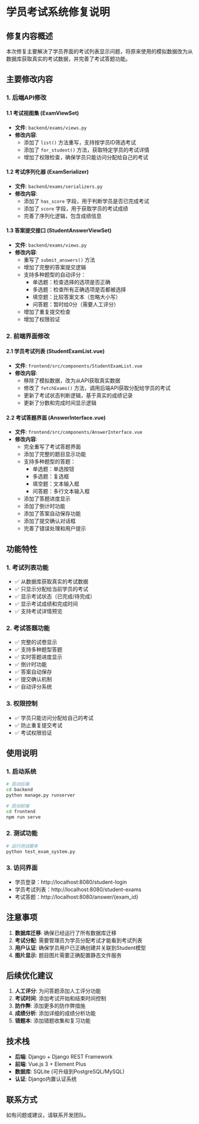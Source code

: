 # 学员考试系统修复说明

## 修复内容概述

本次修复主要解决了学员界面的考试列表显示问题，将原来使用的模拟数据改为从数据库获取真实的考试数据，并完善了考试答题功能。

## 主要修改内容

### 1. 后端API修改

#### 1.1 考试视图集 (ExamViewSet)
- **文件**: `backend/exams/views.py`
- **修改内容**:
  - 添加了 `list()` 方法重写，支持按学员ID筛选考试
  - 添加了 `for_student()` 方法，获取特定学员的考试详情
  - 增加了权限检查，确保学员只能访问分配给自己的考试

#### 1.2 考试序列化器 (ExamSerializer)
- **文件**: `backend/exams/serializers.py`
- **修改内容**:
  - 添加了 `has_score` 字段，用于判断学员是否已完成考试
  - 添加了 `score` 字段，用于获取学员的考试成绩
  - 完善了序列化逻辑，包含成绩信息

#### 1.3 答案提交接口 (StudentAnswerViewSet)
- **文件**: `backend/exams/views.py`
- **修改内容**:
  - 重写了 `submit_answers()` 方法
  - 增加了完整的答案提交逻辑
  - 支持多种题型的自动评分：
    - 单选题：检查选择的选项是否正确
    - 多选题：检查所有正确选项是否都被选择
    - 填空题：比较答案文本（忽略大小写）
    - 问答题：暂时给0分（需要人工评分）
  - 增加了重复提交检查
  - 增加了权限验证

### 2. 前端界面修改

#### 2.1 学员考试列表 (StudentExamList.vue)
- **文件**: `frontend/src/components/StudentExamList.vue`
- **修改内容**:
  - 移除了模拟数据，改为从API获取真实数据
  - 修改了 `fetchExams()` 方法，调用后端API获取分配给学员的考试
  - 更新了考试状态判断逻辑，基于真实的成绩记录
  - 更新了分数和完成时间显示逻辑

#### 2.2 考试答题界面 (AnswerInterface.vue)
- **文件**: `frontend/src/components/AnswerInterface.vue`
- **修改内容**:
  - 完全重写了考试答题界面
  - 添加了完整的题目显示功能
  - 支持多种题型的答题：
    - 单选题：单选按钮
    - 多选题：复选框
    - 填空题：文本输入框
    - 问答题：多行文本输入框
  - 添加了答题进度显示
  - 添加了倒计时功能
  - 添加了答案自动保存功能
  - 添加了提交确认对话框
  - 完善了错误处理和用户提示

## 功能特性

### 1. 考试列表功能
- ✅ 从数据库获取真实的考试数据
- ✅ 只显示分配给当前学员的考试
- ✅ 显示考试状态（已完成/待完成）
- ✅ 显示考试成绩和完成时间
- ✅ 支持考试详情预览

### 2. 考试答题功能
- ✅ 完整的试卷显示
- ✅ 支持多种题型答题
- ✅ 实时答题进度显示
- ✅ 倒计时功能
- ✅ 答案自动保存
- ✅ 提交确认机制
- ✅ 自动评分系统

### 3. 权限控制
- ✅ 学员只能访问分配给自己的考试
- ✅ 防止重复提交考试
- ✅ 考试权限验证

## 使用说明

### 1. 启动系统
```bash
# 启动后端
cd backend
python manage.py runserver

# 启动前端
cd frontend
npm run serve
```

### 2. 测试功能
```bash
# 运行测试脚本
python test_exam_system.py
```

### 3. 访问界面
- 学员登录：http://localhost:8080/student-login
- 学员考试列表：http://localhost:8080/student-exams
- 考试答题：http://localhost:8080/answer/{exam_id}

## 注意事项

1. **数据库迁移**: 确保已经运行了所有数据库迁移
2. **考试分配**: 需要管理员为学员分配考试才能看到考试列表
3. **用户认证**: 确保学员用户已正确创建并关联到Student模型
4. **图片显示**: 题目图片需要正确配置静态文件服务

## 后续优化建议

1. **人工评分**: 为问答题添加人工评分功能
2. **考试时间**: 添加考试开始和结束时间控制
3. **防作弊**: 添加更多的防作弊措施
4. **成绩分析**: 添加详细的成绩分析功能
5. **错题本**: 添加错题收集和复习功能

## 技术栈

- **后端**: Django + Django REST Framework
- **前端**: Vue.js 3 + Element Plus
- **数据库**: SQLite (可升级到PostgreSQL/MySQL)
- **认证**: Django内置认证系统

## 联系方式

如有问题或建议，请联系开发团队。
